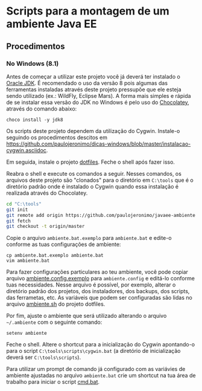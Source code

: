 # Scripts para a montagem de um ambiente Java EE

## Procedimentos 

### No Windows (8.1)

Antes de começar a utilizar este projeto você já deverá ter instalado o [Oracle JDK](http://www.oracle.com/technetwork/java/javase/downloads/index.html). É recomendado o uso da versão 8 pois algumas das ferramentas instaladas através deste projeto pressupõe que ele esteja sendo utilizado (ex.: WildFly, Eclipse Mars). A forma mais simples e rápida de se instalar essa versão do JDK no Windows é pelo uso do [Chocolatey](http://chocolatey.org), através do comando abaixo:

```
choco install -y jdk8
```

Os scripts deste projeto dependem da utilização do Cygwin. Instale-o seguindo os procedimentos descitos em  https://github.com/paulojeronimo/dicas-windows/blob/master/instalacao-cygwin.asciidoc.

Em seguida, instale o projeto [dotfiles](https://github.com/paulojeronimo/dotfiles). Feche o shell após fazer isso.

Reabra o shell e execute os comandos a seguir. Nesses comandos, os arquivos deste projeto são "clonados" para o diretório em ``C:\tools`` que é o diretório padrão onde é instalado o Cygwin quando essa instalação é realizada através do Chocolatey.

```bash
cd "C:\tools"
git init
git remote add origin https://github.com/paulojeronimo/javaee-ambiente
git fetch
git checkout -t origin/master
```

Copie o arquivo ``ambiente.bat.exemplo`` para ``ambiente.bat`` e edite-o conforme as tuas configurações de ambiente:
```
cp ambiente.bat.exemplo ambiente.bat
vim ambiente.bat
```

Para fazer configurações particulares ao teu ambiente, você pode copiar arquivo [ambiente.config.exemplo](ambiente.config.exemplo) para ``ambiente.config`` e editá-lo conforme tuas necessidades. Nesse arquivo é possível, por exemplo, alterar o diretório padrão dos projetos, dos instaladores, dos backups, dos scripts, das ferrametas, etc. As variáveis que podem ser configuradas são lidas no arquivo [ambiente.sh](ambiente.sh) do projeto dotfiles.

Por fim, ajuste o ambiente que será utilizado alterando o arquivo ``~/.ambiente`` com o seguinte comando:
```
setenv ambiente
```

Feche o shell. Altere o shortcut para a inicialização do Cygwin apontando-o para o script ``C:\tools\scripts\cygwin.bat`` (a diretório de inicialização deverá ser ``C:\tools\scripts``).

Para utilizar um prompt de comando já configurado com as variávies de ambiente ajustadas no arquivo ``ambiente.bat`` crie um shortcut na tua área de trabalho para iniciar o script [cmd.bat](scripts/cmd.bat).
